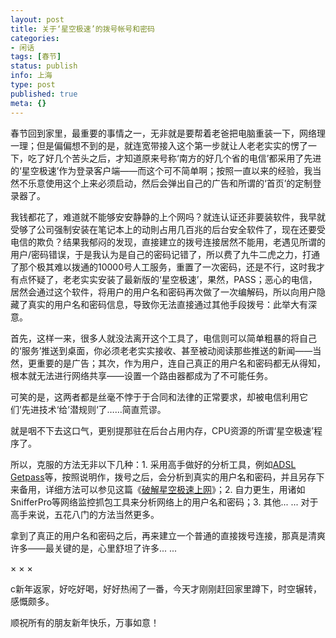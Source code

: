 ```yaml
---
layout: post
title: 关于‘星空极速’的拨号帐号和密码
categories:
- 闲话
tags: [春节]
status: publish
info: 上海
type: post
published: true
meta: {}
---
```


春节回到家里，最重要的事情之一，无非就是要帮着老爸把电脑重装一下，网络理一理；但是偏偏想不到的是，就连宽带接入这个第一步就让人老老实实的愣了一下，吃了好几个苦头之后，才知道原来号称‘南方的好几个省的电信’都采用了先进的‘星空极速’作为登录客户端——而这个可不简单啊；按照一直以来的经验，我当然不乐意使用这个上来必须启动，然后会弹出自己的广告和所谓的‘首页’的定制登录器了。

我钱都花了，难道就不能够安安静静的上个网吗？就连认证还非要装软件，我早就受够了公司强制安装在笔记本上的动則占用几百兆的后台安全软件了，现在还要受电信的欺负？结果我郁闷的发现，直接建立的拨号连接居然不能用，老遇见所谓的用户/密码错误，于是我认为是自己的密码记错了，所以费了九牛二虎之力，打通了那个极其难以拨通的10000号人工服务，重置了一次密码，还是不行，这时我才有点怀疑了，老老实实安装了最新版的‘星空极速’，果然，PASS；恶心的电信，居然会通过这个软件，将用户的用户名和密码再次做了一次编解码，所以向用户隐藏了真实的用户名和密码信息，导致你无法直接通过其他手段拨号：此举大有深意。

首先，这样一来，很多人就没法离开这个工具了，电信则可以简单粗暴的将自己的‘服务’推送到桌面，你必须老老实实接收、甚至被动阅读那些推送的新闻——当然，更重要的是广告；其次，作为用户，连自己真正的用户名和密码都无从得知，根本就无法进行网络共享——设置一个路由器都成为了不可能任务。

可笑的是，这两者都是丝毫不悖于于合同和法律的正常要求，却被电信利用它们’先进技术‘给’潜规则‘了……简直荒谬。

就是咽不下去这口气，更别提那驻在后台占用内存，CPU资源的所谓‘星空极速’程序了。

所以，克服的方法无非以下几种：1. 采用高手做好的分析工具，例如[ADSL Getpass](http://6nnrdq.bay.livefilestore.com/y1pQG9YM0APUDrNO9lKtXhZkSiZcW3DgN7rFuzhC95K6mWlJrLnvH6Lqnh4WmyyN1MmPNMGDbY91zUCSwQqLfUFVA/%E7%A0%B4%E8%A7%A3.rar?download)等，按照说明作，拨号之后，会分析到真实的用户名和密码，并且另存下来备用，详细方法可以参见这篇《[破解星空极速上网](http://logtee.yo2.cn/articles/star-break-speed-internet-access.html)》；2. 自力更生，用诸如SnifferPro等网络监控抓包工具来分析网络上的用户名和密码；3. 其他... ... 对于高手来说，五花八门的方法当然更多。

拿到了真正的用户名和密码之后，再来建立一个普通的直接拨号连接，那真是清爽许多——最关键的是，心里舒坦了许多... ...

×  ×  ×

c新年返家，好吃好喝，好好热闹了一番，今天才刚刚赶回家里蹲下，时空辗转，感慨颇多。

顺祝所有的朋友新年快乐，万事如意！
